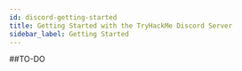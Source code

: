 ```yaml
---
id: discord-getting-started
title: Getting Started with the TryHackMe Discord Server
sidebar_label: Getting Started
---
```


##TO-DO
